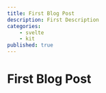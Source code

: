 ```yaml
---
title: First Blog Post
description: First Description
categories: 
    - svelte
    - kit
published: true
---
```


# First Blog Post